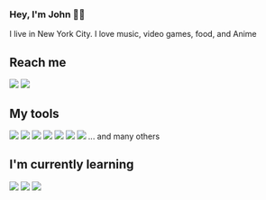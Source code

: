 ### Hey, I'm John 👋🏽

I live in New York City. I love music, video games, food, and Anime


## Reach me
<a href="https://www.linkedin.com/in/john-a-b36974116/"><img src="https://img.shields.io/badge/-LinkedIn-0A66C2?logo=LinkedIn&logoColor=black&style=flat-square"></a> <a href="mailto:john.alban41@gmail.com"><img src="https://img.shields.io/badge/-Gmail-EA4335?logo=Gmail&logoColor=black&style=flat-square"></a>


## My tools
<img src="https://img.shields.io/badge/-JavaScript-F7DF1E?logo=JavaScript&logoColor=black&style=flat-square"> <img src="https://img.shields.io/badge/-Node.JS-339933?logo=Node.js&logoColor=black&style=flat-square"> <img src="https://img.shields.io/badge/-HTML5-E34F26?logo=HTML5&logoColor=black&style=flat-square"> <img src="https://img.shields.io/badge/-CSS3-1572B6?logo=CSS3&logoColor=black&style=flat-square"> <img src="https://img.shields.io/badge/-Firebase-FFCA28?logo=Firebase&logoColor=black&style=flat-square"> <img src="https://img.shields.io/badge/-PostgreSQL-4169E1?logo=PostgreSQL&logoColor=black&style=flat-square"> <img src="https://img.shields.io/badge/-React-61DAFB?logo=React&logoColor=black&style=flat-square"> ... and many others

## I'm currently learning
<img src="https://img.shields.io/badge/-Angular-DD0031?logo=Angular&logoColor=black&style=flat-square"> <img src="https://img.shields.io/badge/-TypeScript-3178C6?logo=TypeScript&logoColor=black&style=flat-square"> <img src="https://img.shields.io/badge/-Swift-F05138?logo=Swift&logoColor=black&style=flat-square">

<!--
**JohnA28/JohnA28** is a ✨ _special_ ✨ repository because its `README.md` (this file) appears on your GitHub profile.

Here are some ideas to get you started:

- 🔭 I’m currently working on ...
- 🌱 I’m currently learning ...
- 👯 I’m looking to collaborate on ...
- 🤔 I’m looking for help with ...
- 💬 Ask me about ...
- 📫 How to reach me: ...
- 😄 Pronouns: ...
- ⚡ Fun fact: ...
-->
